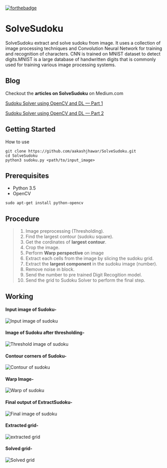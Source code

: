 [![forthebadge](https://forthebadge.com/images/badges/built-with-love.svg)](https://forthebadge.com)


# SolveSudoku
SolveSudoku extract and solve sudoku from image. It uses a collection of image processing techniques and Convolution Neural Network for training and recognition of characters.
CNN is trained on MNIST dataset to detect digits.MNIST is a large database of handwritten digits that is commonly used for training various image processing systems.

## Blog
Checkout the **articles on SolveSudoku** on Medium.com 

[Sudoku Solver using OpenCV and DL — Part 1](https://medium.com/@aakashjhawar/sudoku-solver-using-opencv-and-dl-part-1-490f08701179)

[Sudoku Solver using OpenCV and DL — Part 2](https://medium.com/@aakashjhawar/sudoku-solver-using-opencv-and-dl-part-2-bbe0e6ac87c5)

## Getting Started

How to use
```    
git clone https://github.com/aakashjhawar/SolveSudoku.git
cd SolveSudoku
python3 sudoku.py <path/to/input_image>
```
 
## Prerequisites

- Python 3.5
- OpenCV
```
sudo apt-get install python-opencv
```
## Procedure
 > 1. Image preprocessing (Thresholding).
 > 2. Find the largest contour (sudoku square).
 > 3. Get the cordinates of **largest contour**.
 > 4. Crop the image.
 > 5. Perform **Warp perspective** on image
 > 5. Extract each cells from the image by slicing the sudoku grid.
 > 6. Extract the **largest component** in the sudoku image (number).
 > 7. Remove noise in block.
 > 8. Send the number to pre trained Digit Recogition model.
 > 9. Send the grid to Sudoku Solver to perform the final step.
## Working 

#### Input image of Sudoku-
![Input image of sudoku](https://github.com/aakashjhawar/SolveSudoku/blob/master/images/sudoku.jpg)

#### Image of Sudoku after thresholding-
![Threshold image of sudoku](https://github.com/aakashjhawar/SolveSudoku/blob/master/images/threshold.jpg)

#### Contour corners of Sudoku-
![Contour of sudoku](https://github.com/aakashjhawar/SolveSudoku/blob/master/images/contour.jpg)

#### Warp Image-
![Warp of sudoku](https://github.com/aakashjhawar/SolveSudoku/blob/master/images/warp.jpg)

#### Final output of ExtractSudoku-
![Final image of sudoku](https://github.com/aakashjhawar/SolveSudoku/blob/master/images/final.jpg)


#### Extracted grid-
![extracted grid](https://github.com/aakashjhawar/SolveSudoku/blob/master/images/extracted_grid.png)

#### Solved grid-
![Solved grid](https://github.com/aakashjhawar/SolveSudoku/blob/master/images/solved_grid.png)



